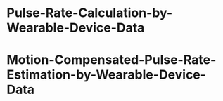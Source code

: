 # Pulse-Rate-Calculation-by-Wearable-Device-Data
# Motion-Compensated-Pulse-Rate-Estimation-by-Wearable-Device-Data
